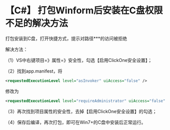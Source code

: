 # 【C#】 打包Winform后安装在C盘权限不足的解决方法

打包安装到C盘，打开快捷方式，提示对路径***的访问被拒绝

解决方法：

（1）VS中右键项目=》属性=》安全性，勾选【启用ClickOne安全设置】；

（2）找到app.manifest，将

```xml
<requestedExecutionLevel level="asInvoker" uiAccess="false" />
```

修改为

```xml
<requestedExecutionLevel level="requireAdministrator" uiAccess="false" />
```

（3）再次找到项目属性的安全性，去掉【启用ClickOne安全设置】的勾选；

（4）保存后编译，再次打包，即可在Win7+的C盘中安装后正常运行。
